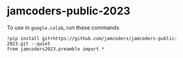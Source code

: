 # jamcoders-public-2023

To use in `google.colab`, run these commands

```
!pip install git+https://github.com/jamcoders/jamcoders-public-2023.git --quiet
from jamcoders2023.preamble import *
```